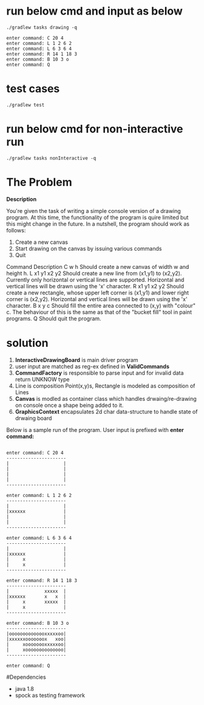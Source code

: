 # run below cmd and input as below
```
./gradlew tasks drawing -q

enter command: C 20 4
enter command: L 1 2 6 2
enter command: L 6 3 6 4
enter command: R 14 1 18 3
enter command: B 10 3 o
enter command: Q
```
# test cases 
```
./gradlew test

```

# run below cmd for non-interactive run
```
./gradlew tasks nonInteractive -q

```



# The Problem 

__Description__

You're given the task of writing a simple console version of a drawing program. 
At this time, the functionality of the program is quire limited but this might change in the future. 
In a nutshell, the program should work as follows:
 1. Create a new canvas
 2. Start drawing on the canvas by issuing various commands
 3. Quit


Command 		Description
C w h           Should create a new canvas of width w and height h.
L x1 y1 x2 y2   Should create a new line from (x1,y1) to (x2,y2). Currently only
                horizontal or vertical lines are supported. Horizontal and vertical lines
                will be drawn using the 'x' character.
R x1 y1 x2 y2   Should create a new rectangle, whose upper left corner is (x1,y1) and
                lower right corner is (x2,y2). Horizontal and vertical lines will be drawn
                using the 'x' character.
B x y c         Should fill the entire area connected to (x,y) with "colour" c. The
                behaviour of this is the same as that of the "bucket fill" tool in paint
                programs.
Q               Should quit the program.

# solution
 1. **InteractiveDrawingBoard** is main driver program
 2. user input are matched as reg-ex defined in **ValidCommands**
 3. **CommandFactory** is responsible to parse input and for invalid data return UNKNOW type
 4. Line is composition Point(x,y)s, Rectangle is modeled as composition of Lines
 5. **Canvas** is modled as container class which handles drwaing/re-drawing on console once a shape being added to it.
 6. **GraphicsContext** encapsulates 2d char data-structure to handle state of drwaing board


Below is a sample run of the program. User input is prefixed with **enter command:**
```

enter command: C 20 4
----------------------
|                    |
|                    |
|                    |
|                    |
----------------------

enter command: L 1 2 6 2
----------------------
|                    |
|xxxxxx              |
|                    |
|                    |
----------------------

enter command: L 6 3 6 4
----------------------
|                    |
|xxxxxx              |
|     x              |
|     x              |
----------------------

enter command: R 14 1 18 3
----------------------
|             xxxxx  |
|xxxxxx       x   x  |
|     x       xxxxx  |
|     x              |
----------------------

enter command: B 10 3 o
----------------------
|oooooooooooooxxxxxoo|
|xxxxxxooooooox   xoo|
|     xoooooooxxxxxoo|
|     xoooooooooooooo|
----------------------

enter command: Q
```
#Dependencies
* java 1.8
* spock as testing framework

